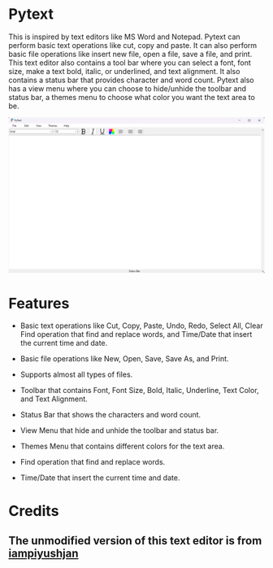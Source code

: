 # Pytext

This is inspired by text editors like MS Word and Notepad. 
Pytext can perform basic text operations like cut, copy and paste. It can also perform basic file operations like insert new file, open a file, save a file, and print. This text editor also contains a tool bar where you can select a font, font size, make a text bold, italic, or underlined, and text alignment. It also contains a status bar that provides character and word count. Pytext also has a view menu where you can choose to hide/unhide the toolbar and status bar, a themes menu to choose what color you want the text area to be. 

![](icons/pytext.png)

# Features
- Basic text operations like Cut, Copy, Paste, Undo, Redo, Select All, Clear Find operation that find and replace words, and Time/Date that insert the current time and date.

- Basic file operations like New, Open, Save, Save As, and Print.
- Supports almost all types of files.
- Toolbar that contains Font, Font Size, Bold, Italic, Underline, Text Color, and Text Alignment.
- Status Bar that shows the characters and word count.
- View Menu that hide and unhide the toolbar and status bar.
- Themes Menu that contains different colors for the text area.
- Find operation that find and replace words.
- Time/Date that insert the current time and date.

# Credits
## The unmodified version of this text editor is from [iampiyushjan](https://github.com/iampiyushjain/Text-Editor)
